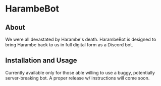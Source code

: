 # HarambeBot

## About
We were all devastated by Harambe's death. HarambeBot is designed to bring Harambe back to us in full digital form as a Discord bot.

## Installation and Usage
Currently available only for those able willing to use a buggy, potentially server-breaking bot. A proper release w/ instructions will come soon.